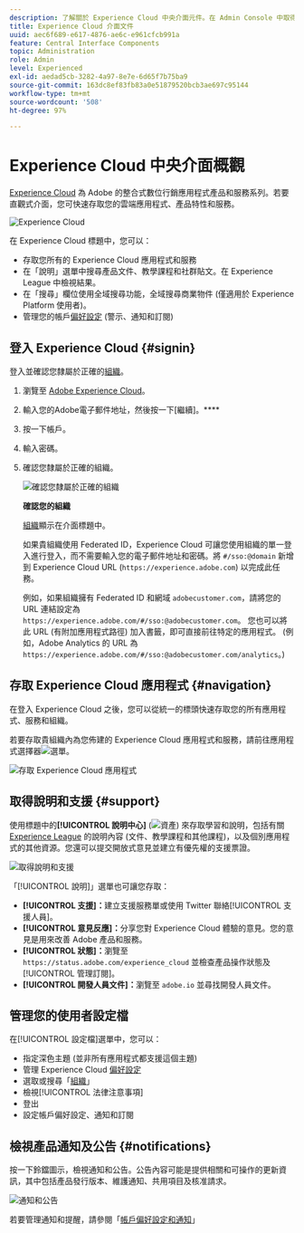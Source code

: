 ```yaml
---
description: 了解關於 Experience Cloud 中央介面元件。在 Admin Console 中取得使用者和產品管理說明，啟用 Experience Cloud 服務的應用程式。取得客群庫、客戶屬性、Experience Cloud 資產等說明。
title: Experience Cloud 介面文件
uuid: aec6f689-e617-4876-ae6c-e961cfcb991a
feature: Central Interface Components
topic: Administration
role: Admin
level: Experienced
exl-id: aedad5cb-3282-4a97-8e7e-6d65f7b75ba9
source-git-commit: 163dc8ef83fb83a0e51879520bcb3ae697c95144
workflow-type: tm+mt
source-wordcount: '508'
ht-degree: 97%

---
```


# Experience Cloud 中央介面概觀

[Experience Cloud](https://experience.adobe.com) 為 Adobe 的整合式數位行銷應用程式產品和服務系列。若要直觀式介面，您可快速存取您的雲端應用程式、產品特性和服務。

![Experience Cloud](assets/landing.png)

在 Experience Cloud 標題中，您可以：

* 存取您所有的 Experience Cloud 應用程式和服務
* 在「說明」選單中搜尋產品文件、教學課程和社群貼文。在 Experience League 中檢視結果。
* 在「搜尋」欄位使用全域搜尋功能，全域搜尋商業物件 (僅適用於 Experience Platform 使用者)。
* 管理您的帳戶[偏好設定](features/account-preferences.md) (警示、通知和訂閱)

## 登入 Experience Cloud {#signin}

登入並確認您隸屬於正確的[組織](administration/organizations.md)。

1. 瀏覽至 [Adobe Experience Cloud](https://experience.adobe.com)。
1. 輸入您的Adobe電子郵件地址，然後按一下[繼續]。****
1. 按一下帳戶。
1. 輸入密碼。
1. 確認您隸屬於正確的組織。

   ![確認您隸屬於正確的組織](assets/organizations-menu.png)

   **確認您的組織**

   [組織](administration/organizations.md)顯示在介面標題中。

   如果貴組織使用 Federated ID，Experience Cloud 可讓您使用組織的單一登入進行登入，而不需要輸入您的電子郵件地址和密碼。將 `#/sso:@domain` 新增到 Experience Cloud URL (`https://experience.adobe.com`) 以完成此任務。

   例如，如果組織擁有 Federated ID 和網域 `adobecustomer.com`，請將您的 URL 連結設定為 `https://experience.adobe.com/#/sso:@adobecustomer.com`。 您也可以將此 URL (有附加應用程式路徑) 加入書籤，即可直接前往特定的應用程式。 (例如，Adobe Analytics 的 URL 為 `https://experience.adobe.com/#/sso:@adobecustomer.com/analytics`。)

## 存取 Experience Cloud 應用程式 {#navigation}

在登入 Experience Cloud 之後，您可以從統一的標頭快速存取您的所有應用程式、服務和組織。

若要存取貴組織內為您佈建的 Experience Cloud 應用程式和服務，請前往應用程式選擇器![選單](assets/apps-icon.png)。

![存取 Experience Cloud 應用程式](assets/platform-core-services.png)

## 取得說明和支援 {#support}

使用標題中的&#x200B;**[!UICONTROL 說明中心]** (![資產](assets/help-icon.png)) 來存取學習和說明，包括有關 [Experience League](https://experienceleague.adobe.com/#home) 的說明內容 (文件、教學課程和其他課程)，以及個別應用程式的其他資源。您還可以提交開放式意見並建立有優先權的支援票證。

![取得說明和支援](assets/search-menu.png)

「[!UICONTROL 說明]」選單也可讓您存取：

* **[!UICONTROL 支援]：**&#x200B;建立支援服務單或使用 Twitter 聯絡[!UICONTROL 支援人員]。
* **[!UICONTROL 意見反應]：**&#x200B;分享您對 Experience Cloud 體驗的意見。您的意見是用來改善 Adobe 產品和服務。
* **[!UICONTROL 狀態]：**&#x200B;瀏覽至 `https://status.adobe.com/experience_cloud` 並檢查產品操作狀態及[!UICONTROL 管理訂閱]。
* **[!UICONTROL 開發人員文件]：**&#x200B;瀏覽至 `adobe.io` 並尋找開發人員文件。

## 管理您的使用者設定檔

在[!UICONTROL 設定檔]選單中，您可以：

* 指定深色主題 (並非所有應用程式都支援這個主題)
* 管理 Experience Cloud [偏好設定](features/account-preferences.md)
* 選取或搜尋「[組織](administration/organizations.md)」
* 檢視[!UICONTROL 法律注意事項]
* 登出
* 設定帳戶偏好設定、通知和訂閱

## 檢視產品通知及公告 {#notifications}

按一下鈴鐺圖示，檢視通知和公告。公告內容可能是提供相關和可操作的更新資訊，其中包括產品發行版本、維護通知、共用項目及核准請求。

![通知和公告](assets/notifications-menu-small.png)

若要管理通知和提醒，請參閱「[帳戶偏好設定和通知](features/account-preferences.md)」
